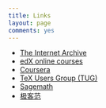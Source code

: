 ```yaml
---
title: Links
layout: page
comments: yes
---
```


<ul>
<li><a href=https://archive.org target=_blank>The Internet Archive</a>
<li><a href=https://www.edx.org target=_blank>edX online courses</a>
<li><a href=https://www.coursera.org target=_blank>Coursera</a>
<li><a href=http://www.tug.org target=_blank>TeX Users Group (TUG)</a>
<li><a href=http://www.sagemath.org target=_blank>Sagemath</a>
<li><a href=http://www.geekfan.net target=_blank>极客范</a>
</ul>
